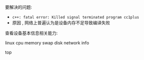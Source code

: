 
要解决的问题:
- `c++: fatal error: Killed signal terminated program cc1plus`
- 原因 , 网络上普遍认为是设备内存不足导致编译失败


查看设备基本信息相关能力:

linux cpu memory swap disk network info

top 